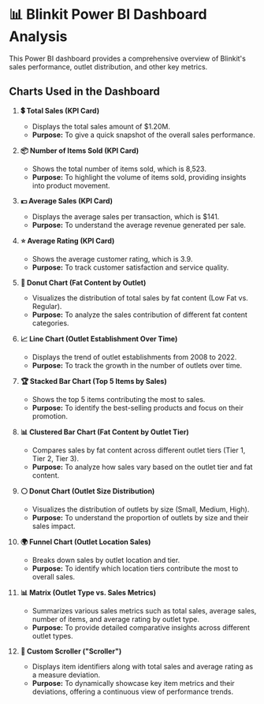 # 📊 Blinkit Power BI Dashboard Analysis

This Power BI dashboard provides a comprehensive overview of Blinkit's sales performance, outlet distribution, and other key metrics.

## Charts Used in the Dashboard

1. **💲 Total Sales (KPI Card)**
   - Displays the total sales amount of $1.20M. 
   - **Purpose:** To give a quick snapshot of the overall sales performance.

2. **📦 Number of Items Sold (KPI Card)**
   - Shows the total number of items sold, which is 8,523.
   - **Purpose:** To highlight the volume of items sold, providing insights into product movement.

3. **💵 Average Sales (KPI Card)**
   - Displays the average sales per transaction, which is $141.
   - **Purpose:** To understand the average revenue generated per sale.

4. **⭐ Average Rating (KPI Card)**
   - Shows the average customer rating, which is 3.9.
   - **Purpose:** To track customer satisfaction and service quality.

5. **🍩 Donut Chart (Fat Content by Outlet)**
   - Visualizes the distribution of total sales by fat content (Low Fat vs. Regular).
   - **Purpose:** To analyze the sales contribution of different fat content categories.

6. **📈 Line Chart (Outlet Establishment Over Time)**
   - Displays the trend of outlet establishments from 2008 to 2022.
   - **Purpose:** To track the growth in the number of outlets over time.

7. **🏆 Stacked Bar Chart (Top 5 Items by Sales)**
   - Shows the top 5 items contributing the most to sales.
   - **Purpose:** To identify the best-selling products and focus on their promotion.

8. **📊 Clustered Bar Chart (Fat Content by Outlet Tier)**
   - Compares sales by fat content across different outlet tiers (Tier 1, Tier 2, Tier 3).
   - **Purpose:** To analyze how sales vary based on the outlet tier and fat content.

9. **⚪ Donut Chart (Outlet Size Distribution)**
   - Visualizes the distribution of outlets by size (Small, Medium, High).
   - **Purpose:** To understand the proportion of outlets by size and their sales impact.

10. **🌍 Funnel Chart (Outlet Location Sales)**
    - Breaks down sales by outlet location and tier.
    - **Purpose:** To identify which location tiers contribute the most to overall sales.

11. **📊 Matrix (Outlet Type vs. Sales Metrics)**
    - Summarizes various sales metrics such as total sales, average sales, number of items, and average rating by outlet type.
    - **Purpose:** To provide detailed comparative insights across different outlet types.

12. **🚀 Custom Scroller ("Scroller")**
    - Displays item identifiers along with total sales and average rating as a measure deviation.
    - **Purpose:** To dynamically showcase key item metrics and their deviations, offering a continuous view of performance trends.
